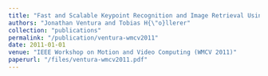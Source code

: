 ```yaml
---
title: "Fast and Scalable Keypoint Recognition and Image Retrieval Using Binary Codes"
authors: "Jonathan Ventura and Tobias H{\"o}llerer"
collection: "publications"
permalink: "/publication/ventura-wmcv2011"
date: 2011-01-01
venue: "IEEE Workshop on Motion and Video Computing (WMCV 2011)"
paperurl: "/files/ventura-wmcv2011.pdf"
---
```

